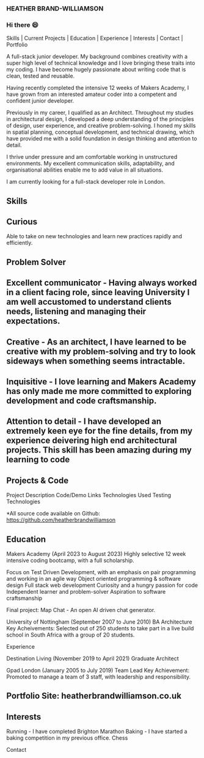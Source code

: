 ### HEATHER BRAND-WILLIAMSON
### Hi there :smile:

Skills | Current Projects | Education | Experience | Interests | Contact | Portfolio

A full-stack junior developer. My background combines creativity with a super high level of technical knowledge and I love bringing these traits into my coding. I have become hugely passionate about writing code that is clean, tested and reusable.

Having recently completed the intensive 12 weeks of Makers Academy, I have grown from an interested amateur coder into a competent and confident junior developer.

Previously in my career, I qualified as an Architect. Throughout my studies in architectural design, I developed a deep understanding of the principles of design, user experience, and creative problem-solving. I honed my skills in spatial planning, conceptual development, and technical drawing, which have provided me with a solid foundation in design thinking and attention to detail. 

I thrive under pressure and am comfortable working in unstructured environments. My excellent communication skills, adaptability, and organisational abilities enable me to add value in all situations. 

I am currently looking for a full-stack developer role in London.

## Skills

## Curious
Able to take on new technologies and learn new practices rapidly and efficiently. 

## Problem Solver 

## Excellent communicator - Having always worked in a client facing role, since leaving University I am well accustomed to understand clients needs, listening and managing their expectations. 

## Creative - As an architect, I have learned to be creative with my problem-solving and try to look sideways when something seems intractable.

## Inquisitive - I love learning and Makers Academy has only made me more committed to exploring development and code craftsmanship.

## Attention to detail - I have developed an extremely keen eye for the fine details, from my experience deivering high end architectural projects. This skill has been amazing during my learning to code 

## Projects & Code

Project	Description	Code/Demo Links	Technologies Used	Testing Technologies

*All source code available on Github: https://github.com/heatherbrandwilliamson

## Education
Makers Academy (April 2023 to August 2023)
Highly selective 12 week intensive coding bootcamp, with a full scholarship. 

Focus on Test Driven Development, with an emphasis on pair programming and working in an agile way
Object oriented programming & software design
Full stack web development
Curiosity and a hungry passion for code
Independent learner and problem-solver
Aspiration to software craftsmanship


Final project: Map Chat - An open AI driven chat generator.

University of Nottingham (September 2007 to June 2010)
BA Architecture
Key Acheivements: Selected out of 250 students to take part in a live build school in South Africa with a group of 20 students. 

Experience

Destination Living (November 2019 to April 2021)
Graduate Architect 

Gpad London (January 2005 to July 2019)
Team Lead
Key Achievement: Promoted to manage a team of 3 staff, with leadership and responsibility. 

## Portfolio Site: heatherbrandwilliamson.co.uk


## Interests
Running - I have completed Brighton Marathon 
Baking - I have started a baking competition in my previous office. 
Chess

Contact

